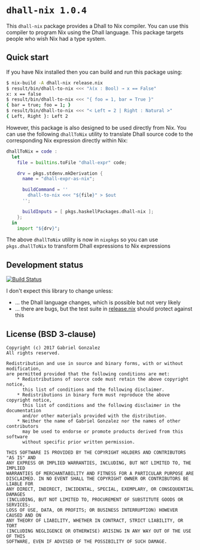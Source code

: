 # `dhall-nix 1.0.4`

This `dhall-nix` package provides a Dhall to Nix compiler.  You can use this
compiler to program Nix using the Dhall language.  This package targets people
who wish Nix had a type system.

## Quick start

If you have Nix installed then you can build and run this package using:

```bash
$ nix-build -A dhall-nix release.nix
$ result/bin/dhall-to-nix <<< "λ(x : Bool) → x == False"
x: x == false
$ result/bin/dhall-to-nix <<< "{ foo = 1, bar = True }"
{ bar = true; foo = 1; }
$ result/bin/dhall-to-nix <<< "< Left = 2 | Right : Natural >"
{ Left, Right }: Left 2
```

However, this package is also designed to be used directly from Nix.  You can
use the following `dhallToNix` utility to translate Dhall source code to the
corresponding Nix expression directly within Nix:

```nix
dhallToNix = code :
  let
    file = builtins.toFile "dhall-expr" code;

    drv = pkgs.stdenv.mkDerivation {
      name = "dhall-expr-as-nix";

      buildCommand = ''
        dhall-to-nix <<< "${file}" > $out
      '';

      buildInputs = [ pkgs.haskellPackages.dhall-nix ];
    };
  in
    import "${drv}";
```

The above `dhallToNix` utility is now in `nixpkgs` so you can use `pkgs.dhallToNix`
to transform Dhall expressions to Nix expressions

## Development status

[![Build Status](https://travis-ci.org/Gabriel439/Haskell-Dhall-Nix-Library.png)](https://travis-ci.org/Gabriel439/Haskell-Dhall-Nix-Library)

I don't expect this library to change unless:

* ... the Dhall language changes, which is possible but not very likely
* ... there are bugs, but the test suite in [release.nix](./release.nix) should
  protect against this

## License (BSD 3-clause)

    Copyright (c) 2017 Gabriel Gonzalez
    All rights reserved.
    
    Redistribution and use in source and binary forms, with or without modification,
    are permitted provided that the following conditions are met:
        * Redistributions of source code must retain the above copyright notice,
          this list of conditions and the following disclaimer.
        * Redistributions in binary form must reproduce the above copyright notice,
          this list of conditions and the following disclaimer in the documentation
          and/or other materials provided with the distribution.
        * Neither the name of Gabriel Gonzalez nor the names of other contributors
          may be used to endorse or promote products derived from this software
          without specific prior written permission.
    
    THIS SOFTWARE IS PROVIDED BY THE COPYRIGHT HOLDERS AND CONTRIBUTORS "AS IS" AND
    ANY EXPRESS OR IMPLIED WARRANTIES, INCLUDING, BUT NOT LIMITED TO, THE IMPLIED
    WARRANTIES OF MERCHANTABILITY AND FITNESS FOR A PARTICULAR PURPOSE ARE
    DISCLAIMED. IN NO EVENT SHALL THE COPYRIGHT OWNER OR CONTRIBUTORS BE LIABLE FOR
    ANY DIRECT, INDIRECT, INCIDENTAL, SPECIAL, EXEMPLARY, OR CONSEQUENTIAL DAMAGES
    (INCLUDING, BUT NOT LIMITED TO, PROCUREMENT OF SUBSTITUTE GOODS OR SERVICES;
    LOSS OF USE, DATA, OR PROFITS; OR BUSINESS INTERRUPTION) HOWEVER CAUSED AND ON
    ANY THEORY OF LIABILITY, WHETHER IN CONTRACT, STRICT LIABILITY, OR TORT
    (INCLUDING NEGLIGENCE OR OTHERWISE) ARISING IN ANY WAY OUT OF THE USE OF THIS
    SOFTWARE, EVEN IF ADVISED OF THE POSSIBILITY OF SUCH DAMAGE.
